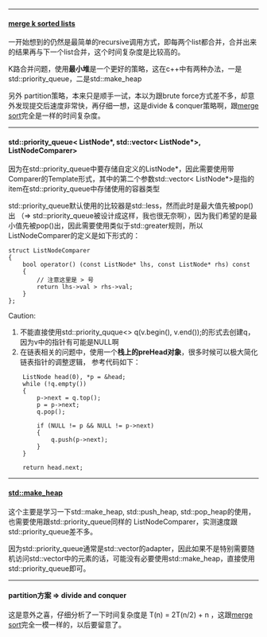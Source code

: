 

---
#### [merge k sorted lists](https://leetcode.com/problems/merge-k-sorted-lists/) 

一开始想到的仍然是最简单的recursive调用方式，即每两个list都合并，合并出来的结果再与下一个list合并，这个时间复杂度是比较高的。

K路合并问题，使用**最小堆**是一个更好的策略，这在c++中有两种办法，一是std::priority_queue，二是std::make_heap

另外 partition策略，本来只是顺手一试，本以为跟brute force方式差不多，却意外发现提交后速度非常快，再仔细一想，这是divide & conquer策略啊，跟[merge sort](https://en.wikipedia.org/wiki/Merge_sort)完全是一样的时间复杂度。

---
#### std::priority_queue< ListNode*, std::vector< ListNode*>, ListNodeComparer>

因为在std::priority_queue中要存储自定义的ListNode*，因此需要使用带Comparer的Template形式，其中的第二个参数std::vector< ListNode*>是指的item在std::priority_queue中存储使用的容器类型

std::priority_queue默认使用的比较器是std::less<int>，然而此时是最大值先被pop()出 （⇒ std::priority_queue被设计成这样，我也很无奈啊），因为我们希望的是最小值先被pop()出，因此需要使用类似于std::greater<int>规则，所以ListNodeComparer的定义是如下形式的：

```
struct ListNodeComparer
{
    bool operator() (const ListNode* lhs, const ListNode* rhs) const
    {
	    // 注意这里是 > 号
        return lhs->val > rhs->val;
    }
};

```

Caution:

1. 不能直接使用std::priority_quque<> q(v.begin(), v.end());的形式去创建q，因为v中的指针有可能是NULL啊
2. 在链表相关的问题中，使用一个**栈上的preHead对象**，很多时候可以极大简化链表指针的调整逻辑， 参考代码如下：

```
	ListNode head(0), *p = &head;
	while (!q.empty())
	{
	    p->next = q.top();
	    p = p->next;
	    q.pop();
	
	    if (NULL != p && NULL != p->next)
	    {
	        q.push(p->next);
	    }
	}
	
	return head.next;

```

---
#### [std::make_heap](http://www.cplusplus.com/reference/algorithm/make_heap/)

这个主要是学习一下std::make_heap, std::push_heap, std::pop_heap的使用，也需要使用跟std::priority_queue同样的 ListNodeComparer，实测速度跟std::priority_queue差不多。

因为std::priority_queue通常是std::vector的adapter，因此如果不是特别需要随机访问std::vector中的元素的话，可能没有必要使用std::make_heap，直接使用std::priority_queue即可。

---
#### partition方案 ⇒ divide and conquer

这是意外之喜，仔细分析了一下时间复杂度是  T(n) = 2T(n/2) + n ，这跟[merge sort](https://en.wikipedia.org/wiki/Merge_sort)完全一模一样的，以后要留意了。
